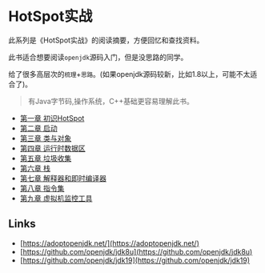 # HotSpot实战

此系列是《HotSpot实战》的阅读摘要，方便回忆和查找资料。

此书适合想要阅读`openjdk`源码入门，但是没思路的同学。

给了很多高层次的`梳理`+`思路`。(如果openjdk源码较新，比如1.8以上，可能不太适合了)。

> 有Java字节码,操作系统，C++基础更容易理解此书。

- [第一章 初识HotSpot](chapter-01.md)
- [第二章 启动](chapter-02.md)
- [第三章 类与对象](chapter-03.md)
- [第四章 运行时数据区](chapter-04.md)
- [第五章 垃圾收集](chapter-05.md)
- [第六章 栈](chapter-06.md)
- [第七章 解释器和即时编译器](chapter-07.md)
- [第八章 指令集](chapter-08.md)
- [第九章 虚拟机监控工具](chapter-09.md)

## Links

- [https://adoptopenjdk.net/](https://adoptopenjdk.net/)
- [https://github.com/openjdk/jdk8u](https://github.com/openjdk/jdk8u)
- [https://github.com/openjdk/jdk19](https://github.com/openjdk/jdk19)